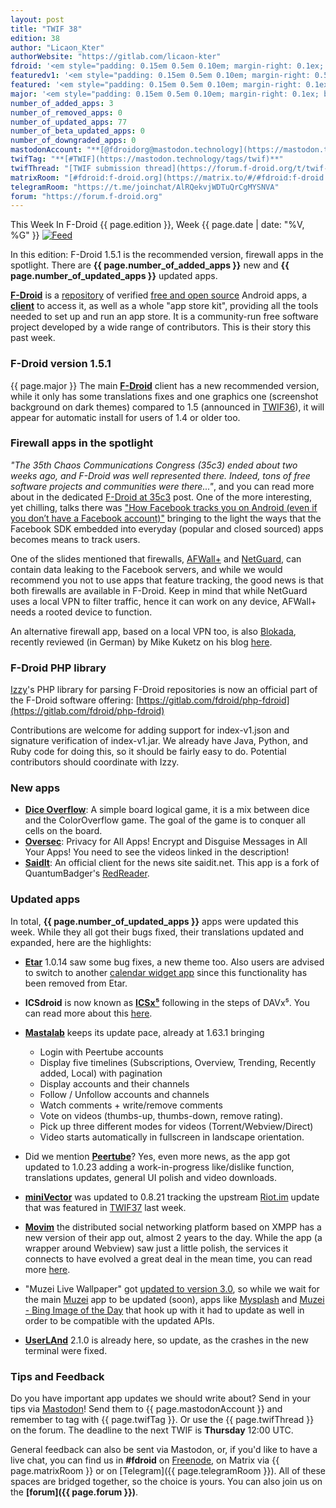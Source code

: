 ```yaml
---
layout: post
title: "TWIF 38"
edition: 38
author: "Licaon_Kter"
authorWebsite: "https://gitlab.com/licaon-kter"
fdroid: '<em style="padding: 0.15em 0.5em 0.10em; margin-right: 0.1ex; border-style: solid; border-width: medium; border-radius: 1em; color: #0d47a1; font-style: normal; font-weight: bold;">F-Droid</em>'
featuredv1: '<em style="padding: 0.15em 0.5em 0.10em; margin-right: 0.5ex; box-shadow: 0.1em 0.05em 0.1em rgba(0, 0, 0, 0.3); border-radius: 1em; color: black; background: linear-gradient(orange, yellow);">Featured</em>'
featured: '<em style="padding: 0.15em 0.5em 0.10em; margin-right: 0.1ex; border-style: solid; border-width: medium; border-radius: 1em; color: orange; font-style: normal; font-weight: bold;">Featured</em>'
major: '<em style="padding: 0.15em 0.5em 0.10em; margin-right: 0.1ex; border-style: solid; border-width: medium; border-radius: 1em; color: #8ab000; font-style: normal; font-weight: bold;">Major</em>'
number_of_added_apps: 3
number_of_removed_apps: 0
number_of_updated_apps: 77
number_of_beta_updated_apps: 0
number_of_downgraded_apps: 0
mastodonAccount: "**[@fdroidorg@mastodon.technology](https://mastodon.technology/@fdroidorg)**"
twifTag: "**[#TWIF](https://mastodon.technology/tags/twif)**"
twifThread: "[TWIF submission thread](https://forum.f-droid.org/t/twif-submission-thread)"
matrixRoom: "[#fdroid:f-droid.org](https://matrix.to/#/#fdroid:f-droid.org)"
telegramRoom: "https://t.me/joinchat/AlRQekvjWDTuQrCgMYSNVA"
forum: "https://forum.f-droid.org"
---
```


This Week In F-Droid {{ page.edition }}, Week {{ page.date | date: "%V, %G" }} <a href="{{ site.baseurl }}/feed.xml"><img src="{{ site.baseurl }}/assets/Feed-icon-16x16.png" alt="Feed"></a>

In this edition: F-Droid 1.5.1 is the recommended version, firewall apps in the spotlight.
There are **{{ page.number_of_added_apps }}** new and **{{ page.number_of_updated_apps }}** updated apps.

<!--more-->

**[F-Droid](https://f-droid.org/)** is a [repository](https://f-droid.org/packages/) of verified [free and open source](https://en.wikipedia.org/wiki/Free_and_open-source_software) Android apps, a **[client](https://f-droid.org/app/org.fdroid.fdroid)** to access it, as well as a whole "app store kit", providing all the tools needed to set up and run an app store. It is a community-run free software project developed by a wide range of contributors. This is their story this past week.

### F-Droid version 1.5.1

{{ page.major }} The main **[F-Droid](https://f-droid.org/app/org.fdroid.fdroid)** client has a new recommended version, while it only has some translations fixes and one graphics one (screenshot background on dark themes) compared to 1.5 (announced in [TWIF36](https://f-droid.org/en/2018/12/29/twif-36-f-droid-at-35c3-and-zdf.html)), it will appear for automatic install for users of 1.4 or older too.

### Firewall apps in the spotlight

_"The 35th Chaos Communications Congress (35c3) ended about two weeks ago, and F-Droid was well represented there. Indeed, tons of free software projects and communities were there..."_, and you can read more about in the dedicated [F-Droid at 35c3](https://fdroid.gitlab.io/fdroid-website/en/2019/01/11/fdroid-at-35c3.html) post. One of the more interesting, yet chilling, talks there was ["How Facebook tracks you on Android (even if you don’t have a Facebook account)"](https://media.ccc.de/v/35c3-9941-how_facebook_tracks_you_on_android) bringing to the light the ways that the Facebook SDK embedded into everyday (popular and closed sourced) apps becomes means to track users.

One of the slides mentioned that firewalls, [AFWall+](https://f-droid.org/app/dev.ukanth.ufirewall) and [NetGuard](https://f-droid.org/app/eu.faircode.netguard), can contain data leaking to the Facebook servers, and while we would recommend you not to use apps that feature tracking, the good news is that both firewalls are available in F-Droid. Keep in mind that while NetGuard uses a local VPN to filter traffic, hence it can work on any device, AFWall+ needs a rooted device to function.

An alternative firewall app, based on a local VPN too, is also [Blokada](https://f-droid.org/app/org.blokada.alarm), recently reviewed (in German) by Mike Kuketz on his blog [here](https://www.kuketz-blog.de/blokada-tracking-und-werbung-unter-android-unterbinden/).

### F-Droid PHP library

[Izzy](https://android.izzysoft.de)'s PHP library for parsing F-Droid repositories is now an official part of the F-Droid software offering: [https://gitlab.com/fdroid/php-fdroid](https://gitlab.com/fdroid/php-fdroid)

Contributions are welcome for adding support for index-v1.json and signature verification of index-v1.jar. We already have Java, Python, and Ruby code for doing this, so it should be fairly easy to do. Potential contributors should coordinate with Izzy.

### New apps

* **[Dice Overflow](https://f-droid.org/app/eu.veldsoft.dice.overflow)**: A simple board logical game, it is a mix between dice and the ColorOverflow game. The goal of the game is to conquer all cells on the board.
* **[Oversec](https://f-droid.org/app/io.oversec.one)**: Privacy for All Apps! Encrypt and Disguise Messages in All Your Apps! You need to see the videos linked in the description! 
* **[SaidIt](https://f-droid.org/app/org.saiditnet.redreader)**: An official client for the news site saidit.net. This app is a fork of QuantumBadger's [RedReader](https://f-droid.org/app/org.quantumbadger.redreader).

### Updated apps

In total, **{{ page.number_of_updated_apps }}** apps were updated this week. While they all got their bugs fixed, their translations updated and expanded, here are the highlights:

* **[Etar](https://f-droid.org/app/ws.xsoh.etar)** 1.0.14 saw some bug fixes, a new theme too. Also users are advised to switch to another [calendar widget app](https://f-droid.org/app/com.plusonelabs.calendar) since this functionality has been removed from Etar.

* **ICSdroid** is now known as **[ICSx⁵](https://f-droid.org/app/at.bitfire.icsdroid)** following in the steps of DAVx⁵. You can read more about this [here](https://www.davx5.com/faq/general/what-does-davx5-stand-for).

* **[Mastalab](https://f-droid.org/app/fr.gouv.etalab.mastodon)** keeps its update pace, already at 1.63.1 bringing
  * Login with Peertube accounts
  * Display five timelines (Subscriptions, Overview, Trending, Recently added, Local) with pagination
  * Display accounts and their channels
  * Follow / Unfollow accounts and channels
  * Watch comments + write/remove comments
  * Vote on videos (thumbs-up, thumbs-down, remove rating).
  * Pick up three different modes for videos (Torrent/Webview/Direct)
  * Video starts automatically in fullscreen in landscape orientation.

* Did we mention **[Peertube](https://f-droid.org/app/net.schueller.peertube)**? Yes, even more news, as the app got updated to 1.0.23 adding a work-in-progress like/dislike function, translations updates, general UI polish and video downloads.

* **[miniVector](https://f-droid.org/app/com.lavadip.miniVector)** was updated to 0.8.21 tracking the upstream [Riot.im](https://f-droid.org/app/im.vector.alpha) update that was featured in [TWIF37](https://f-droid.org/en/2019/01/05/twif-37-the-european-bug-bounty-edition.html) last week.

* **[Movim](https://f-droid.org/app/com.movim.movim)** the distributed social networking platform based on XMPP has a new version of their app out, almost 2 years to the day. While the app (a wrapper around Webview) saw just a little polish, the services it connects to have evolved a great deal in the mean time, you can read more [here](https://nl.movim.eu/?node/pubsub.movim.eu/Movim/movim-0-14-scotty-anniversary-edition-J8qk3N).

* "Muzei Live Wallpaper" got [updated to version 3.0](https://medium.com/muzei/announcing-muzei-live-wallpaper-3-0-d167dd5795a4), so while we wait for the main [Muzei](https://f-droid.org/app/net.nurik.roman.muzei) app to be updated (soon), apps like [Mysplash](https://f-droid.org/app/com.wangdaye.mysplash) and [Muzei - Bing Image of the Day](https://f-droid.org/en/app/de.devmil.muzei.bingimageofthedayartsource) that hook up with it had to update as well in order to be compatible with the updated APIs.

* **[UserLAnd](https://f-droid.org/app/tech.ula)** 2.1.0 is already here, so update, as the crashes in the new terminal were fixed.

### Tips and Feedback

Do you have important app updates we should write about? Send in your tips via [Mastodon](https://joinmastodon.org)! Send them to {{ page.mastodonAccount }} and remember to tag with {{ page.twifTag }}. Or use the {{ page.twifThread }} on the forum. The deadline to the next TWIF is **Thursday** 12:00 UTC.

General feedback can also be sent via Mastodon, or, if you'd like to have a live chat, you can find us in **#fdroid** on [Freenode](https://freenode.net), on Matrix via {{ page.matrixRoom }} or on [Telegram]({{ page.telegramRoom }}). All of these spaces are bridged together, so the choice is yours. You can also join us on the **[forum]({{ page.forum }})**.
